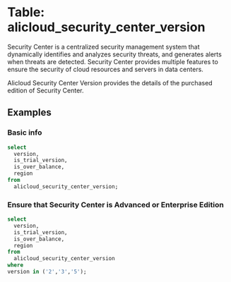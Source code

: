 # Table: alicloud_security_center_version

Security Center is a centralized security management system that dynamically identifies and analyzes security threats, and generates alerts when threats are detected. Security Center provides multiple features to ensure the security of cloud resources and servers in data centers.

Alicloud Security Center Version provides the details of the purchased edition of Security Center.

## Examples

### Basic info

```sql
select
  version,
  is_trial_version,
  is_over_balance,
  region
from
  alicloud_security_center_version;
```

### Ensure that Security Center is Advanced or Enterprise Edition

```sql
select
  version,
  is_trial_version,
  is_over_balance,
  region
from
  alicloud_security_center_version
where
version in ('2','3','5');
```
